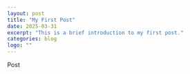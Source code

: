 ```yaml
---
layout: post
title: "My First Post"
date: 2025-03-31
excerpt: "This is a brief introduction to my first post."
categories: blog
logo: ""
---
```

Post
